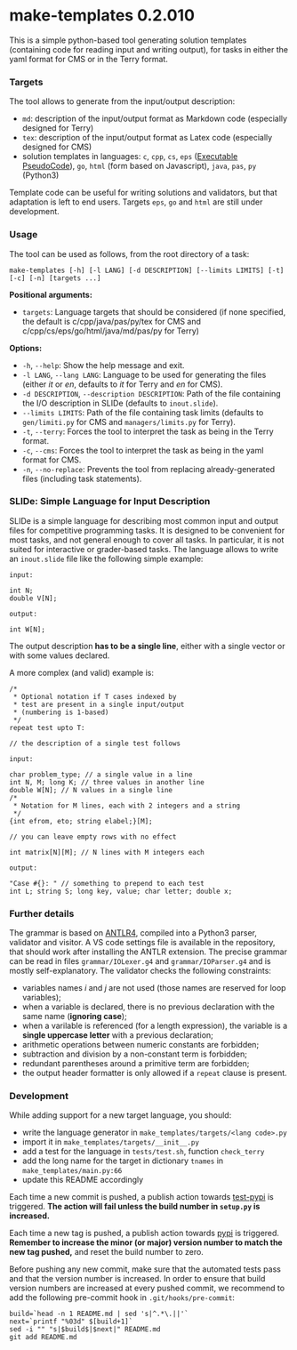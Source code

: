 # make-templates 0.2.010

This is a simple python-based tool generating solution templates (containing code for reading input and writing output), for tasks in either the yaml format for CMS or in the Terry format.

### Targets

The tool allows to generate from the input/output description:

- `md`: description of the input/output format as Markdown code (especially designed for Terry)
- `tex`: description of the input/output format as Latex code (especially designed for CMS)
- solution templates in languages: `c`, `cpp`, `cs`, `eps` ([Executable PseudoCode](https://demo.fibonacci.olinfo.it/ide)), `go`, `html` (form based on Javascript), `java`, `pas`, `py` (Python3)

Template code can be useful for writing solutions and validators, but that adaptation is left to end users. Targets `eps`, `go` and `html` are still under development.

### Usage

The tool can be used as follows, from the root directory of a task:

```
make-templates [-h] [-l LANG] [-d DESCRIPTION] [--limits LIMITS] [-t] [-c] [-n] [targets ...]
```

**Positional arguments:**

- `targets`: Language targets that should be considered (if none specified, the default is c/cpp/java/pas/py/tex for CMS and c/cpp/cs/eps/go/html/java/md/pas/py for Terry)

**Options:**

- `-h`, `--help`: Show the help message and exit.
- `-l LANG`, `--lang LANG`: Language to be used for generating the files (either *it* or *en*, defaults to *it* for Terry and *en* for CMS).
- `-d DESCRIPTION`, `--description DESCRIPTION`: Path of the file containing the I/O description in SLIDe (defaults to `inout.slide`).
- `--limits LIMITS`: Path of the file containing task limits (defaults to `gen/limiti.py` for CMS and `managers/limits.py` for Terry).
- `-t`, `--terry`: Forces the tool to interpret the task as being in the Terry format.
- `-c`, `--cms`: Forces the tool to interpret the task as being in the yaml format for CMS.
- `-n`, `--no-replace`: Prevents the tool from replacing already-generated files (including task statements).

### SLIDe: Simple Language for Input Description

SLIDe is a simple language for describing most common input and output files for competitive programming tasks. It is designed to be convenient for most tasks, and not general enough to cover all tasks. In particular, it is not suited for interactive or grader-based tasks. The language allows to write an `inout.slide` file like the following simple example:

```
input:

int N;
double V[N];

output:

int W[N];
```

The output description **has to be a single line**, either with a single vector or with some values declared.

A more complex (and valid) example is:

```
/*
 * Optional notation if T cases indexed by
 * test are present in a single input/output
 * (numbering is 1-based)
 */
repeat test upto T:

// the description of a single test follows

input:

char problem_type; // a single value in a line
int N, M; long K; // three values in another line 
double W[N]; // N values in a single line
/*
 * Notation for M lines, each with 2 integers and a string
 */
{int efrom, eto; string elabel;}[M];

// you can leave empty rows with no effect

int matrix[N][M]; // N lines with M integers each

output:

"Case #{}: " // something to prepend to each test
int L; string S; long key, value; char letter; double x;
```

### Further details

The grammar is based on [ANTLR4](https://github.com/antlr/antlr4), compiled into a Python3 parser, validator and visitor. A VS code settings file is available in the repository, that should work after installing the ANTLR extension. The precise grammar can be read in files `grammar/IOLexer.g4` and `grammar/IOParser.g4` and is mostly self-explanatory. The validator checks the following constraints:

- variables names $i$ and $j$ are not used (those names are reserved for loop variables);
- when a variable is declared, there is no previous declaration with the same name (**ignoring case**);
- when a varilable is referenced (for a length expression), the variable is a **single uppercase letter** with a previous declaration;
- arithmetic operations between numeric constants are forbidden;
- subtraction and division by a non-constant term is forbidden;
- redundant parentheses around a primitive term are forbidden;
- the output header formatter is only allowed if a `repeat` clause is present.

### Development

While adding support for a new target language, you should:

- write the language generator in `make_templates/targets/<lang code>.py`
- import it in `make_templates/targets/__init__.py`
- add a test for the language in `tests/test.sh`, function `check_terry`
- add the long name for the target in dictionary `tnames` in `make_templates/main.py:66`
- update this README accordingly

Each time a new commit is pushed, a publish action towards [test-pypi](https://test.pypi.org) is triggered. **The action will fail unless the build number in `setup.py` is increased.**

Each time a new tag is pushed, a publish action towards [pypi](https://pypi.org) is triggered. **Remember to increase the minor (or major) version number to match the new tag pushed,** and reset the build number to zero.

Before pushing any new commit, make sure that the automated tests pass and that the version number is increased.
In order to ensure that build version numbers are increased at every pushed commit, we recommend to add the following pre-commit hook in `.git/hooks/pre-commit`:

```
build=`head -n 1 README.md | sed 's|^.*\.||'`
next=`printf "%03d" $[build+1]`
sed -i "" "s|$build$|$next|" README.md
git add README.md
```
